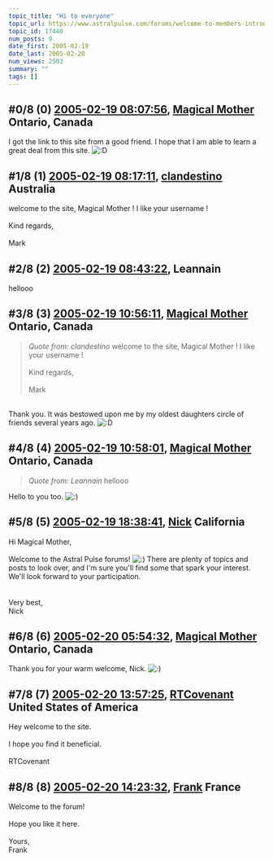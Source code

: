 ```yaml
---
topic_title: "Hi to everyone"
topic_url: https://www.astralpulse.com/forums/welcome-to-members-introductions!/hi-to-everyone-17440
topic_id: 17440
num_posts: 9
date_first: 2005-02-19
date_last: 2005-02-20
num_views: 2503
summary: ""
tags: []
---
```


## \#0/8 (0) [2005-02-19 08:07:56](https://www.astralpulse.com/forums/index.php?msg=150634), [Magical Mother](https://www.astralpulse.com/forums/profile/?u=8434) Ontario, Canada ##
<section>
I got the link to this site from a good friend. I hope that I am able to learn a great deal from this site.
<img alt=":D" class="smiley" src="https://www.astralpulse.com/forums/Smileys/fugue/cheesy.png" title="Cheesy"/>
</section>

## \#1/8 (1) [2005-02-19 08:17:11](https://www.astralpulse.com/forums/index.php?msg=150635), [clandestino](https://www.astralpulse.com/forums/profile/?u=691) Australia ##
<section>
welcome to the site, Magical Mother ! I like your username !
<br>
<br>
Kind regards,
<br>
<br>
Mark
</section>

## \#2/8 (2) [2005-02-19 08:43:22](https://www.astralpulse.com/forums/index.php?msg=150636), Leannain  ##
<section>
hellooo
</section>

## \#3/8 (3) [2005-02-19 10:56:11](https://www.astralpulse.com/forums/index.php?msg=150661), [Magical Mother](https://www.astralpulse.com/forums/profile/?u=8434) Ontario, Canada ##
<section>
<blockquote class="bbc_standard_quote">
 <cite>
  Quote from: clandestino
 </cite>
 welcome to the site, Magical Mother ! I like your username !
 <br>
 <br>
 Kind regards,
 <br>
 <br>
 Mark
</blockquote>
<br>
Thank you. It was bestowed upon me by my oldest daughters circle of friends several years ago.
<img alt=":D" class="smiley" src="https://www.astralpulse.com/forums/Smileys/fugue/cheesy.png" title="Cheesy"/>
</section>

## \#4/8 (4) [2005-02-19 10:58:01](https://www.astralpulse.com/forums/index.php?msg=150662), [Magical Mother](https://www.astralpulse.com/forums/profile/?u=8434) Ontario, Canada ##
<section>
<blockquote class="bbc_standard_quote">
 <cite>
  Quote from: Leannain
 </cite>
 hellooo
</blockquote>
Hello to you too.
<img alt=":)" class="smiley" src="https://www.astralpulse.com/forums/Smileys/fugue/smiley.png" title="Smiley"/>
</section>

## \#5/8 (5) [2005-02-19 18:38:41](https://www.astralpulse.com/forums/index.php?msg=150742), [Nick](https://www.astralpulse.com/forums/profile/?u=2080) California ##
<section>
Hi Magical Mother,
<br>
<br>
Welcome to the Astral Pulse forums!
<img alt=":)" class="smiley" src="https://www.astralpulse.com/forums/Smileys/fugue/smiley.png" title="Smiley"/>
There are plenty of topics and posts to look over, and I'm sure you'll find some that spark your interest. We'll look forward to your participation.
<br>
<br>
<br>
Very best,
<br>
Nick
</section>

## \#6/8 (6) [2005-02-20 05:54:32](https://www.astralpulse.com/forums/index.php?msg=150816), [Magical Mother](https://www.astralpulse.com/forums/profile/?u=8434) Ontario, Canada ##
<section>
Thank you for your warm welcome, Nick.
<img alt=":)" class="smiley" src="https://www.astralpulse.com/forums/Smileys/fugue/smiley.png" title="Smiley"/>
</section>

## \#7/8 (7) [2005-02-20 13:57:25](https://www.astralpulse.com/forums/index.php?msg=150912), [RTCovenant](https://www.astralpulse.com/forums/profile/?u=8389) United States of America ##
<section>
Hey welcome to the site.
<br>
<br>
I hope you find it beneficial.
<br>
<br>
RTCovenant
</section>

## \#8/8 (8) [2005-02-20 14:23:32](https://www.astralpulse.com/forums/index.php?msg=150923), [Frank](https://www.astralpulse.com/forums/profile/?u=359) France ##
<section>
Welcome to the forum!
<br>
<br>
Hope you like it here.
<br>
<br>
Yours,
<br>
Frank
</section>